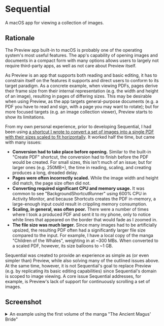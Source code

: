# Sequential

A macOS app for viewing a collection of images.

## Rationale

The Preview app built-in to macOS is probably one of the operating system's most useful features. The app's capability of opening images and documents in a compact form with many options allows users to largely not require third-party apps, as well as not care about Preview itself.

As Preview is an app that supports both reading and basic editing, it has to constrain itself on the features it supports and direct users to conform to its target paradigm. As a concrete example, when viewing PDFs, pages derive their frame size from their internal representation (e.g. the width and height of an image), resulting in pages of differing sizes. This may be desirable when using Preview, as the app targets general-purpose documents (e.g. a PDF you have to read and sign, with a page you may want to rotate); but for more focused targets (e.g. an image collection viewer), Preview starts to show its limitations.

From my own personal experience, prior to developing Sequential, I had been using [a shortcut I wrote to convert a set of images into a single PDF with their sizes scaled to fit horizontally][shortcut]. It worked half the time, but came with many issues:
- **Conversion had to take place before opening.** Similar to the built-in "Create PDF" shortcut, the conversion had to finish before the PDF would be created. For small sizes, this isn't much of an issue; but for larger ones (e.g. 250MB+), the time in reading, scaling, and creating produces a long, dreaded delay.
- **Pages were often incorrectly scaled.** While the image width and height did match, the page size often did not.
- **Converting required significant CPU and memory usage.** It was common to see "BackgroundShortcutRunner" using 600% CPU in Activity Monitor, and because Shortcuts creates the PDF in-memory, a large-enough input could result in crippling memory consumption.
- **Scaling, in general, was often poor.** There were a number of times where I took a produced PDF and sent it to my phone, only to notice white lines that appeared on the border that would fade as I zoomed in.
- **The file size was much larger.** Since many images had to be artificially upsized, the resulting PDF often had a significantly larger file size compared to the input. For example, I have a local copy of the manga "Children of the Whales", weighting in at ~300 MBs. When converted to a scaled PDF, however, its size balloons to ~1 GB.

Sequential was created to provide an experience as simple as (or even simpler than) Preview, while also solving many of the outlined issues above. At the same time, however, it is not Sequential's goal to replace Preview (e.g. by replicating its basic editing capabilities) since Sequential's domain is scoped to image viewing. A core issue Sequential addresses, for example, is Preview's lack of support for continuously scrolling a set of images.

## Screenshot

<details>
  <summary>An example using the first volume of the manga "The Ancient Magus' Bride"</summary>
  
  <img src="Documentation/Screenshot.png" alt="The app showcasing the main canvas with one image, and a sidebar with three images.">
</details>

[shortcut]: https://kyleerhabor.com/convert-images-to-same-width-pdf.shortcut
